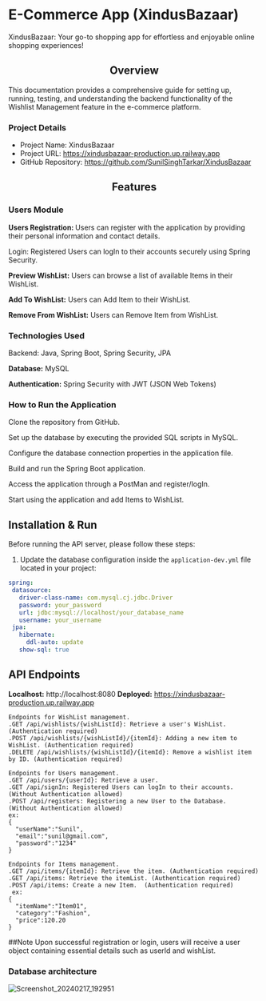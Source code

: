 # E-Commerce App (XindusBazaar)
XindusBazaar: Your go-to shopping app for effortless and enjoyable online shopping experiences!

               
<h2 align="center">Overview </h2>

This documentation provides a comprehensive guide for setting up, running, testing, and understanding the backend functionality of the Wishlist Management feature in the e-commerce platform. 
### Project Details

- Project Name: XindusBazaar
- Project URL: https://xindusbazaar-production.up.railway.app
- GitHub Repository: https://github.com/SunilSinghTarkar/XindusBazaar
  
 <h2 align="center">Features </h2>
<h3>Users Module</h3>
<!--  <br /> -->
<b>  Users Registration: </b>  Users can register with the application by providing their personal information and contact details.

Login: Registered Users can logIn to their accounts securely using Spring Security.

<b>Preview WishList:</b> Users can browse a list of available Items in their WishList.

<b>Add To WishList:</b> Users can Add Item to their WishList.

<b>Remove From WishList:</b> Users can Remove Item from WishList.

<h3>Technologies Used</h3>

Backend: Java, Spring Boot, Spring Security, JPA

<b>Database:</b> MySQL

<b>Authentication:</b> Spring Security with JWT (JSON Web Tokens)

<h3>How to Run the Application</h3>
Clone the repository from GitHub.

Set up the database by executing the provided SQL scripts in MySQL.

Configure the database connection properties in the application file.

Build and run the Spring Boot application.

Access the application through a PostMan and register/logIn.

Start using the application and add Items to WishList.

## Installation & Run

Before running the API server, please follow these steps:

1. Update the database configuration inside the `application-dev.yml` file located in your project:
 ```yaml
spring:
  datasource:
    driver-class-name: com.mysql.cj.jdbc.Driver
    password: your_password
    url: jdbc:mysql://localhost/your_database_name
    username: your_username
  jpa:
    hibernate:
      ddl-auto: update
    show-sql: true
```

## API Endpoints
<b>Localhost:</b>  http://localhost:8080
<b>Deployed:</b>   https://xindusbazaar-production.up.railway.app

```
Endpoints for WishList management.
.GET /api/wishlists/{wishListId}: Retrieve a user's WishList.  (Authentication required)
.POST /api/wishlists/{wishListId}/{itemId}: Adding a new item to WishList. (Authentication required)
.DELETE /api/wishlists/{wishListId}/{itemId}: Remove a wishlist item by ID. (Authentication required)

Endpoints for Users management.
.GET /api/users/{userId}: Retrieve a user.
.GET /api/signIn: Registered Users can logIn to their accounts. (Without Authentication allowed)
.POST /api/registers: Registering a new User to the Database.   (Without Authentication allowed)
ex:
{ 
  "userName":"Sunil",
  "email":"sunil@gmail.com",
  "password":"1234"
}

Endpoints for Items management.
.GET /api/items/{itemId}: Retrieve the item. (Authentication required)
.GET /api/items: Retrieve the itemList. (Authentication required)
.POST /api/items: Create a new Item.  (Authentication required)
 ex:
{ 
  "itemName":"Item01",
  "category":"Fashion",
  "price":120.20
}

```

##Note 
Upon successful registration or login, users will receive a user object containing essential details such as userId and wishList.

<H3>Database architecture</H3>





![Screenshot_20240217_192951](https://github.com/SunilSinghTarkar/XindusBazaar/assets/121342167/c4acb1d8-f25b-4ee2-9636-b280830ddfbf)
